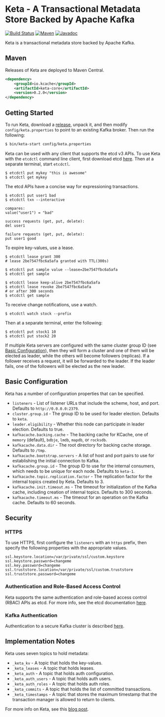 # Keta - A Transactional Metadata Store Backed by Apache Kafka

[![Build Status][github-actions-shield]][github-actions-link]
[![Maven][maven-shield]][maven-link]
[![Javadoc][javadoc-shield]][javadoc-link]

[github-actions-shield]: https://github.com/rayokota/keta/workflows/Java%20CI/badge.svg
[github-actions-link]: https://github.com/rayokota/keta/workflows
[maven-shield]: https://img.shields.io/maven-central/v/io.kcache/keta-core.svg
[maven-link]: https://search.maven.org/#search%7Cga%7C1%7Cketa-core
[javadoc-shield]: https://javadoc.io/badge/io.kcache/keta-core.svg?color=blue
[javadoc-link]: https://javadoc.io/doc/io.kcache/keta-core

Keta is a transactional metadata store backed by Apache Kafka.

## Maven

Releases of Keta are deployed to Maven Central.

```xml
<dependency>
    <groupId>io.kcache</groupId>
    <artifactId>keta-core</artifactId>
    <version>0.2.0</version>
</dependency>
```

## Getting Started

To run Keta, download a [release](https://github.com/rayokota/keta/releases), unpack it, and then modify `config/keta.properties` to point to an existing Kafka broker.  Then run the following:

```bash
$ bin/keta-start config/keta.properties
```

Keta can be used with any client that supports the etcd v3 APIs.  To use Keta with the `etcdctl` command line client, first download etcd [here](https://github.com/etcd-io/etcd).  Then at a separate terminal, start `etcdctl`.

```
$ etcdctl put mykey "this is awesome"
$ etcdctl get mykey
```

The etcd APIs have a concise way for expressioning transactions.

```
$ etcdctl put user1 bad
$ etcdctl txn --interactive

compares:
value("user1") = "bad"      

success requests (get, put, delete):
del user1  

failure requests (get, put, delete):
put user1 good
```

To expire key-values, use a lease.

```
$ etcdctl lease grant 300
# lease 2be7547fbc6a5afa granted with TTL(300s)

$ etcdctl put sample value --lease=2be7547fbc6a5afa
$ etcdctl get sample

$ etcdctl lease keep-alive 2be7547fbc6a5afa
$ etcdctl lease revoke 2be7547fbc6a5afa
# or after 300 seconds
$ etcdctl get sample
```

To receive change notifications, use a watch.

```
$ etcdctl watch stock --prefix
```

Then at a separate terminal, enter the following:

```
$ etcdctl put stock1 10
$ etcdctl put stock2 20
```

If multiple Keta servers are configured with the same cluster group ID (see [Basic Configuration](#basic-configuration)), then they will form a cluster and one of them will be elected as leader, while the others will become followers (replicas).  If a follower receives a request, it will be forwarded to the leader.  If the leader fails, one of the followers will be elected as the new leader.



## Basic Configuration

Keta has a number of configuration properties that can be specified.  

- `listeners` - List of listener URLs that include the scheme, host, and port.  Defaults to `http://0.0.0.0:2379`.  
- `cluster.group.id` - The group ID to be used for leader election.  Defaults to `keta`.
- `leader.eligibility` - Whether this node can participate in leader election.  Defaults to true.
- `kafkacache.backing.cache` - The backing cache for KCache, one of `memory` (default), `bdbje`, `lmdb`, `mapdb`, or `rocksdb`.
- `kafkacache.data.dir` - The root directory for backing cache storage.  Defaults to `/tmp`.
- `kafkacache.bootstrap.servers` - A list of host and port pairs to use for establishing the initial connection to Kafka.
- `kafkacache.group.id` - The group ID to use for the internal consumers, which needs to be unique for each node.  Defaults to `keta-1`.
- `kafkacache.topic.replication.factor` - The replication factor for the internal topics created by Keta.  Defaults to 3.
- `kafkacache.init.timeout.ms` - The timeout for initialization of the Kafka cache, including creation of internal topics.  Defaults to 300 seconds.
- `kafkacache.timeout.ms` - The timeout for an operation on the Kafka cache.  Defaults to 60 seconds.

## Security

### HTTPS

To use HTTPS, first configure the `listeners` with an `https` prefix, then specify the following properties with the appropriate values.

```
ssl.keystore.location=/var/private/ssl/custom.keystore
ssl.keystore.password=changeme
ssl.key.password=changeme
ssl.truststore.location=/var/private/ssl/custom.truststore
ssl.truststore.password=changeme
```


### Authentication and Role-Based Access Control

Keta supports the same authentication and role-based access control (RBAC) APIs as etcd.  For more info, see the etcd documentation [here](https://etcd.io/docs/v3.4.0/op-guide/authentication/).


### Kafka Authentication

Authentication to a secure Kafka cluster is described [here](https://github.com/rayokota/kcache#security).
 
## Implementation Notes


Keta uses seven topics to hold metadata:

- `_keta_kv` - A topic that holds the key-values.
- `_keta_leases` - A topic that holds leases.
- `_keta_auth` - A topic that holds auth configuration.
- `_keta_auth_users` - A topic that holds auth users.
- `_keta_auth_roles` - A topic that holds auth roles.
- `_keta_commits` - A topic that holds the list of committed transactions.
- `_keta_timestamps` - A topic that stores the maximum timestamp that the transaction manager is allowed to return to clients.

For more info on Keta, see this [blog post](https://yokota.blog/2020/11/09/keta-a-metadata-store-backed-by-apache-kafka/).
